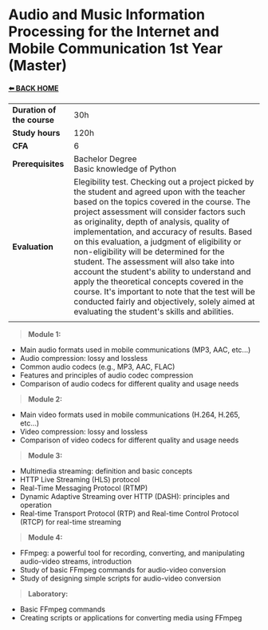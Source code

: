 # **Audio and Music Information Processing for the Internet and Mobile Communication 1st Year (Master)** 

[**⬅️ BACK HOME**](/HOME.md)  


|                          |     |
|:-------------------------|:----|  
|**Duration of the course**|30h  |
|**Study hours**           |120h |
|**CFA**                   |6    |
|**Prerequisites**         |Bachelor Degree<br>Basic knowledge of Python |
|**Evaluation**            |Elegibility test. Checking out a project picked by the student and agreed upon with the teacher based on the topics covered in the course. The project assessment will consider factors such as originality, depth of analysis, quality of implementation, and accuracy of results. Based on this evaluation, a judgment of eligibility or non-eligibility will be determined for the student. The assessment will also take into account the student's ability to understand and apply the theoretical concepts covered in the course. It's important to note that the test will be conducted fairly and objectively, solely aimed at evaluating the student's skills and abilities.|
|                          |     |

>**Module 1:**
- Main audio formats used in mobile communications (MP3, AAC, etc...)
- Audio compression: lossy and lossless
- Common audio codecs (e.g., MP3, AAC, FLAC)
- Features and principles of audio codec compression
- Comparison of audio codecs for different quality and usage needs

>**Module 2:**
- Main video formats used in mobile communications (H.264, H.265, etc...)
- Video compression: lossy and lossless
- Comparison of video codecs for different quality and usage needs

>**Module 3:**
- Multimedia streaming: definition and basic concepts
- HTTP Live Streaming (HLS) protocol
- Real-Time Messaging Protocol (RTMP)
- Dynamic Adaptive Streaming over HTTP (DASH): principles and operation
- Real-time Transport Protocol (RTP) and Real-time Control Protocol (RTCP) for real-time streaming

>**Module 4:**
- FFmpeg: a powerful tool for recording, converting, and manipulating audio-video streams, introduction
- Study of basic FFmpeg commands for audio-video conversion
- Study of designing simple scripts for audio-video conversion

>**Laboratory:**
- Basic FFmpeg commands
- Creating scripts or applications for converting media using FFmpeg